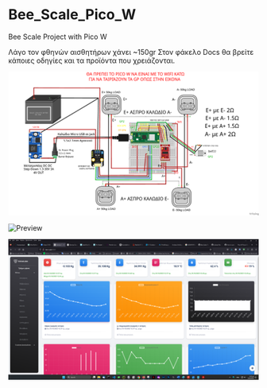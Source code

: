 # Bee_Scale_Pico_W
Bee Scale Project with Pico W 

Λάγο τον φθηνών αισθητήρων χάνει ~150gr 
Στον φάκελο Docs θα βρείτε κάποιες οδηγίες και τα προϊόντα που χρειάζονται.

![Preview](https://github.com/dannyswolf/Bee_Scale_Pico_W/blob/master/images/%CE%94%CE%B9%CE%AC%CE%B3%CF%81%CE%B1%CE%BC%CE%BC%CE%B1.png)

![Preview](https://github.com/dannyswolf/Bee_Scale_Pico_W/blob/master/images/IMG_20230923_222919.png)


![Preview](https://github.com/dannyswolf/Bee_Scale_Pico_W/blob/master/images/Django-Home_page.png)
